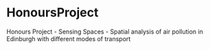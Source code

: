 # HonoursProject
Honours Project - Sensing Spaces - Spatial analysis of air pollution in Edinburgh with different modes of transport
